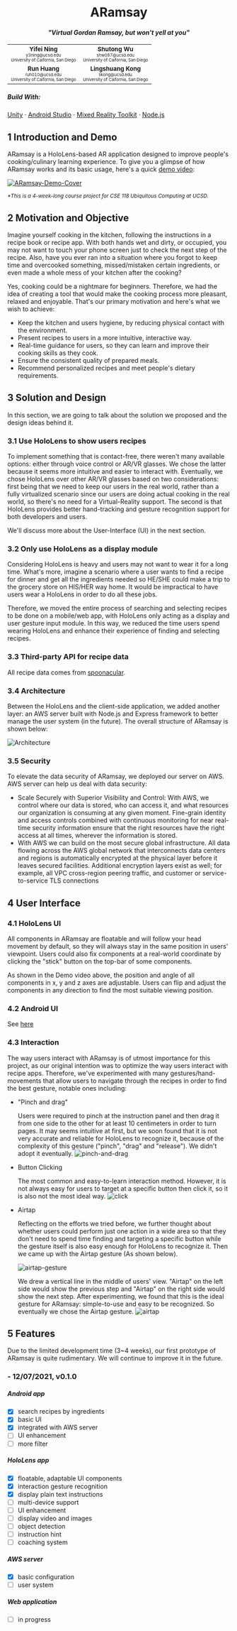 <div align="center">
    <h1>
        ARamsay
    </h1>
    <h4>
        <i>"Virtual Gordan Ramsay, but won't yell at you"</i>
    </h4>
    <table>
        <tr>
            <td align="center">
                <sub><b>Yifei Ning</b><br>
                    <sub><sub>y3ning@ucsd.edu</sub><br>
                    <sup>University of Caifornia, San Diego</sup></sub></sub>
            </td>
            <td align="center">
                <sub><b>Shutong Wu</b><br>
                    <sub><sub>shw087@ucsd.edu</sub><br>
                    <sup>University of Caifornia, San Diego</sup></sub></sub>
            </td>
        </tr>
        <tr>
            <td align="center">
                <sub><b>Run Huang</b><br>
                    <sub><sub>ruh010@ucsd.edu</sub><br>
                    <sup>University of Caifornia, San Diego</sup></sub></sub>
            </td>
            <td align="center">
                <sub><b>Lingshuang Kong</b><br>
                    <sub><sub>likong@ucsd.edu</sub><br>
                    <sup>University of Caifornia, San Diego</sup></sub></sub>
            </td>
        </tr>
    </table>
</div>
<h5>
    Build With:
</h5>
<a href="https://docs.unity3d.com/Manual/index.html">Unity</a> · <a href="https://developer.android.com/docs">Android Studio</a> · <a href="https://github.com/microsoft/MixedRealityToolkit-Unity">Mixed Reality Toolkit</a> · <a href="https://nodejs.org/en/docs/">Node.js</a><br>

## 1 Introduction and Demo

ARamsay is a HoloLens-based AR application designed to improve people's cooking/culinary learning experience. To give you a glimpse of how ARamsay works and its basic usage, here's a quick <a href="https://www.bilibili.com/video/BV1bR4y1W7h2">demo video</a>:

[![ARamsay-Demo-Cover](/Media/demo-cover.png)](https://www.bilibili.com/video/BV1bR4y1W7h2)

<i><small>*This is a 4-week-long course project for CSE 118 Ubiquitous Computing at UCSD.</small></i>

## 2 Motivation and Objective

Imagine yourself cooking in the kitchen, following the instructions in a recipe book or recipe app. With both hands wet and dirty, or occupied, you may not want to touch your phone screen just to check the next step of the recipe. Also, have you ever ran into a situation where you forgot to keep time and overcooked something, missed/mistaken certain ingredients, or even made a whole mess of your kitchen after the cooking? 

Yes, cooking could be a nightmare for beginners. Therefore, we had the idea of creating a tool that would make the cooking process more pleasant, relaxed and enjoyable. That's our primary motivation and here's what we wish to achieve:

- Keep the kitchen and users hygiene, by reducing physical contact with the environment.
- Present recipes to users in a more intuitive, interactive way.
- Real-time guidance for users, so they can learn and improve their cooking skills as they cook.
- Ensure the consistent quality of prepared meals.
- Recommend personalized recipes and meet people's dietary requirements.

## 3 Solution and Design

In this section, we are going to talk about the solution we proposed and the design ideas behind it.

### 3.1 Use HoloLens to show users recipes

To implement something that is contact-free, there weren't many available options: either through voice control or AR/VR glasses. We chose the latter because it seems more intuitive and easier to interact with. Eventually, we chose HoloLens over other AR/VR glasses based on two considerations: first being that we need to keep our users in the real world, rather than a fully virtualized scenario since our users are doing actual cooking in the real world, so there's no need for a Virtual-Reality support. The second is that HoloLens provides better hand-tracking and gesture recognition support for both developers and users.

We'll discuss more about the User-Interface (UI) in the next section.

### 3.2 Only use HoloLens as a display module

Considering HoloLens is heavy and users may not want to wear it for a long time. What's more, imagine a scenario where a user wants to find a recipe for dinner and get all the ingredients needed so HE/SHE could make a trip to the grocery store on HIS/HER way home. It would be impractical to have users wear a HoloLens in order to do all these jobs. 

Therefore, we moved the entire process of searching and selecting recipes to be done on a mobile/web app, with HoloLens only acting as a display and user gesture input module. In this way, we reduced the time users spend wearing HoloLens and enhance their experience of finding and selecting recipes.

### 3.3 Third-party API for recipe data

All recipe data comes from <a href="https://spoonacular.com/">spoonacular</a>.

### 3.4 Architecture

Between the HoloLens and the client-side application, we added another layer: an AWS server built with Node.js and Express framework to better manage the user system (in the future). The overall structure of ARamsay is shown below:

![Architecture](/Media/architecture.png)

### 3.5 Security

To elevate the data security of ARamsay, we deployed our server on AWS. AWS server can help us deal with data security:

- Scale Securely with Superior Visibility and Control: With AWS, we control where our data is stored, who can access it, and what resources our organization is consuming at any given moment. Fine-grain identity and access controls combined with continuous monitoring for near real-time security information ensure that the right resources have the right access at all times, wherever the information is stored.
- With AWS we can build on the most secure global infrastructure. All data flowing across the AWS global network that interconnects data centers and regions is automatically encrypted at the physical layer before it leaves secured facilities. Additional encryption layers exist as well; for example, all VPC cross-region peering traffic, and customer or service-to-service TLS connections

## 4 User Interface

### 4.1 HoloLens UI

All components in ARamsay are floatable and will follow your head movement by default, so they will always stay in the same position in users' viewpoint. Users could also fix components at a real-world coordinate by clicking the "stick" button on the top-bar of some components.

As shown in the Demo video above, the position and angle of all components in x, y and z axes are adjustable. Users can flip and adjust the components in any direction to find the most suitable viewing position.

### 4.2 Android UI

See <a href="https://github.com/ARamsay118/ARamsay-Android">here</a>

### 4.3 Interaction

The way users interact with ARamsay is of utmost importance for this project, as our original intention was to optimize the way users interact with recipe apps. Therefore, we've experimented with many gestures/hand-movements that allow users to navigate through the recipes in order to find the best gesture, notable ones including:

- "Pinch and drag"

  Users were required to pinch at the instruction panel and then drag it from one side to the other for at least 10 centimeters in order to turn pages. It may seems intuitive at first, but we soon found that it is not very accurate and reliable for HoloLens to recognize it, because of the complexity of this gesture ("pinch", "drag" and "release"). We didn't adopt it eventually.
  ![pinch-and-drag](/Media/1st%20version%20of%20holo.png)

- Button Clicking

  The most common and easy-to-learn interaction method. However, it is not always easy for users to target at a specific button then click it, so it is also not the most ideal way.
  ![click](/Media/2nd%20version%20of%20holo.png)

- Airtap

  Reflecting on the efforts we tried before, we further thought about whether users could perform just one action in a wide area so that they don't need to spend time finding and targeting a specific button while the gesture itself is also easy enough for HoloLens to recognize it. Then we came up with the Airtap gesture (As shown below). 

  ![airtap-gesture](/Media/air-tap-animation.gif)

  We drew a vertical line in the middle of users' view. "Airtap" on the left side would show the previous step and "Airtap" on the right side would show the next step. After experimenting, we found that this is the ideal gesture for ARamsay: simple-to-use and easy to be recognized. So eventually we chose the Airtap gesture.
  ![airtap](/Media/3rd%20version%20of%20holo.png)

## 5 Features

Due to the limited development time (3~4 weeks), our first prototype of ARamsay is quite rudimentary. We will continue to improve it in the future.

### - 12/07/2021, v0.1.0

##### Android app

- [x] search recipes by ingredients
- [x] basic UI
- [x] integrated with AWS server
- [ ] UI enhancement
- [ ] more filter

##### HoloLens app

- [x] floatable, adaptable UI components
- [x] interaction gesture recognition
- [x] display plain text instructions
- [ ] multi-device support
- [ ] UI enhancement
- [ ] display video and images
- [ ] object detection
- [ ] instruction hint
- [ ] coaching system

##### AWS server
- [x] basic configuration
- [ ] user system

##### Web application
- [ ] in progress

